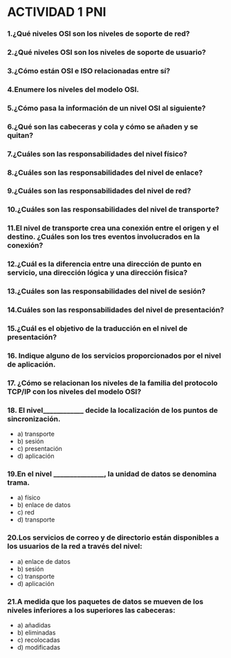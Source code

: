 # ACTIVIDAD 1 PNI

### 1.¿Qué niveles OSI son los niveles de soporte de red?
### 2.¿Qué niveles OSI son los niveles de soporte de usuario?
### 3.¿Cómo están OSI e ISO relacionadas entre sí? 
### 4.Enumere los niveles del modelo OSI. 
### 5.¿Cómo pasa la información de un nivel OSI al siguiente?
### 6.¿Qué son las cabeceras y cola y cómo se añaden y se quitan?
### 7.¿Cuáles son las responsabilidades del nivel físico?
### 8.¿Cuáles son las responsabilidades del nivel de enlace?
### 9.¿Cuáles son las responsabilidades del nivel de red? 
### 10.¿Cuáles son las responsabilidades del nivel de transporte? 
### 11.El nivel de transporte crea una conexión entre el origen y el destino. ¿Cuáles son los tres eventos involucrados en la conexión?
### 12.¿Cuál es la diferencia entre una dirección de punto en servicio, una dirección lógica y una dirección fisica? 
### 13.¿Cuáles son las responsabilidades del nivel de sesión? 
### 14.Cuáles son las responsabilidades del nivel de presentación? 
### 15.¿Cuál es el objetivo de la traducción en el nivel de presentación? 
### 16. Indique alguno de los servicios proporcionados por el nivel de aplicación. 
### 17. ¿Cómo se relacionan los niveles de la familia del protocolo TCP/IP con los niveles del modelo OSI?
### 18. El nivel____________ decide la localización de los puntos de sincronización.
- a) transporte
- b) sesión
- c) presentación
- d) aplicación
### 19.En el nivel _______________, la unidad de datos se denomina trama.
- a) físico
- b) enlace de datos
- c) red
- d) transporte
### 20.Los servicios de correo y de directorio están disponibles a los usuarios de la red a través del nivel:
- a) enlace de datos
- b) sesión
- c) transporte
- d) aplicación
### 21.A medida que los paquetes de datos se mueven  de los niveles inferiores a los superiores las cabeceras:
- a) añadidas
- b) eliminadas
- c) recolocadas
- d) modificadas
